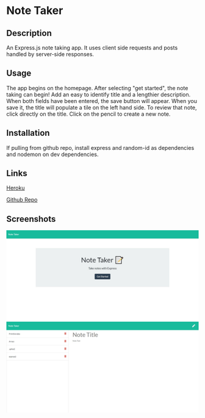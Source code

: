 # Note Taker

## Description

An Express.js note taking app. It uses client side requests and posts handled by server-side responses.

## Usage

The app begins on the homepage. After selecting "get started", the note taking can begin! Add an easy to identify title and a lengthier description. When both fields have been entered, the save button will appear. When you save it, the title will populate a tile on the left hand side. To review that note, click directly on the title. Click on the pencil to create a new note.

## Installation

If pulling from github repo, install express and random-id as dependencies and nodemon on dev dependencies. 

## Links

[Heroku](https://hidden-oasis-72157.herokuapp.com/)

[Github Repo](https://github.com/najuasaad/notetaker)

## Screenshots

![screenshot1](pics/index.jpg)
![screenshot2](pics/notes.jpg)